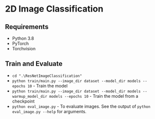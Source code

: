 # 2D Image Classification

## Requirements

- Python 3.8
- PyTorch
- Torchvision

## Train and Evaluate
- `cd ".\ResNetImageClassification"`
- `python train/main.py --image_dir dataset --model_dir models --epochs 10` - Train the model
- `python train/main.py --image_dir dataset --model_dir models --warmup_model_dir models --epochs 10` - Train the model from a checkpoint
- `python eval_image.py` - To evaluate images. See the output of `python eval_image.py --help` for arguments.
